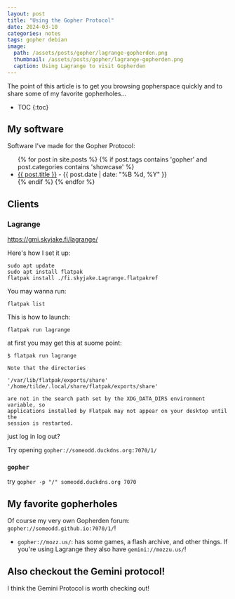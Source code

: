 ```yaml
---
layout: post
title: "Using the Gopher Protocol"
date: 2024-03-10
categories: notes
tags: gopher debian
image:
  path: /assets/posts/gopher/lagrange-gopherden.png
  thumbnail: /assets/posts/gopher/lagrange-gopherden.png
  caption: Using Lagrange to visit Gopherden
---
```


The point of this article is to get you browsing gopherspace quickly and to
share some of my favorite gopherholes...

* TOC
{:toc}

## My software

Software I've made for the Gopher Protocol:

<ul>
  {% for post in site.posts %}
    {% if post.tags contains 'gopher' and post.categories contains 'showcase' %}
      <li><a href="{{ post.url | relative_url }}">{{ post.title }}</a> - {{ post.date | date: "%B %d, %Y" }}</li>
    {% endif %}
  {% endfor %}
</ul>

## Clients

### Lagrange

https://gmi.skyjake.fi/lagrange/

Here's how I set it up:

```
sudo apt update
sudo apt install flatpak
flatpak install ./fi.skyjake.Lagrange.flatpakref
```

You may wanna run:

```
flatpak list
```

This is how to launch:

```
flatpak run lagrange 
```

at first you may get this at suome point:

```
$ flatpak run lagrange

Note that the directories 

'/var/lib/flatpak/exports/share'
'/home/tilde/.local/share/flatpak/exports/share'

are not in the search path set by the XDG_DATA_DIRS environment variable, so
applications installed by Flatpak may not appear on your desktop until the
session is restarted.
```

just log in log out?

Try opening `gopher://someodd.duckdns.org:7070/1/`


### `gopher`

try `gopher -p "/" someodd.duckdns.org 7070`

## My favorite gopherholes

Of course my very own Gopherden forum: `gopher://someodd.github.io:7070/1/`!

  * `gopher://mozz.us/`: has some games, a flash archive, and other things. If
    you're using Lagrange they also have `gemini://mozzu.us/`!

## Also checkout the Gemini protocol!

I think the Gemini Protocol is worth checking out!

